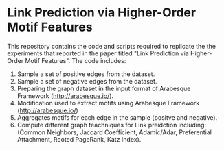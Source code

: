 # Link Prediction via Higher-Order Motif Features

This repository contains the code and scripts required to replicate the the experiments that reported in the paper titled "Link Prediction via Higher-Order Motif Features".
 The code includes:
1. Sample a set of positive edges from the dataset.
2. Sample a set of negative edges from the dataset.
3. Preparing the graph dataset in the input format of Arabesque Framework (http://arabesque.io/). 
4. Modification used to extract motifs using Arabesque Framework (http://arabesque.io/)
5. Aggregates motifs for each edge in the sample (positve and negative).
6. Compute different graph teachniques for Link preidction including: (Common Neighbors, Jaccard Coefficient, Adamic/Adar,    Preferential Attachment,  Rooted PageRank, Katz Index).
